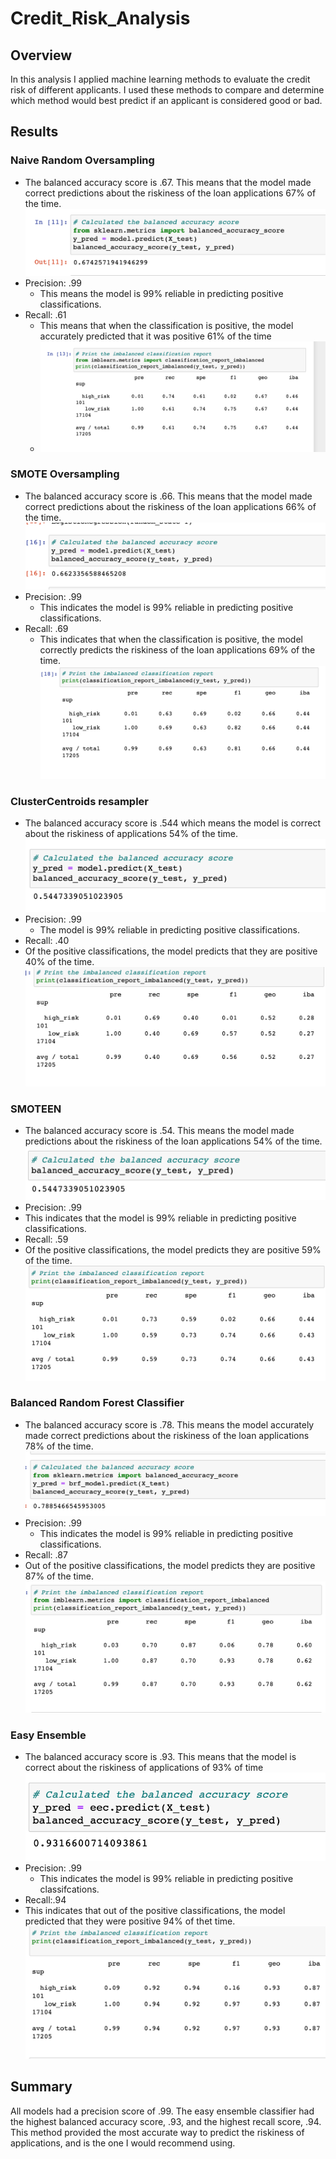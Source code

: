 # Credit_Risk_Analysis
## Overview
In this analysis I applied  machine learning methods to evaluate the credit risk of different applicants. I used these methods to compare and determine which method would best predict if an applicant is considered good or bad. 
## Results
### Naive Random Oversampling 
* The balanced accuracy score is .67. This means that the model made correct predictions about the riskiness of the loan applications 67% of the time. 
![naive_balanced_score](naive_balanced_score.png)
* Precision: .99
  * This means the model is 99%  reliable in predicting positive classifications. 
* Recall: .61
  * This means that when the classification is positive, the model accurately predicted that it was positive 61% of the time
  * ![naive_random](naive_random.png)
### SMOTE Oversampling
* The balanced accuracy score is .66. This means that the model made correct predictions about the riskiness of the loan applications 66% of the time. 
![SMOTE_balanced](SMOTE_balanced.png)
* Precision: .99
  * This indicates the model is 99% reliable in predicting positive classifications. 
* Recall: .69
  * This indicates that when the classification is positive, the model correctly predicts the riskiness of the loan applications 69% of the time. 
![SMOTE_imbalanced_classification](SMOTE_imbalanced_classification.png)
### ClusterCentroids resampler
* The balanced accuracy score is .544 which means the model is correct about the riskiness of applications 54% of the time.
![cluster_balanced](cluster_balanced.png)
* Precision: .99
  * The model is 99% reliable in predicting positive classifications. 
 * Recall: .40
  * Of the positive classifications, the model predicts that they are positive 40% of the time. 
 ![cluster_imbalanced](cluster_imbalanced.png)
 ### SMOTEEN 
 * The balanced accuracy score is .54. This means the model made predictions about the riskiness of the loan applications 54% of the time. 
 ![smoteen_balanced](smoteen_balanced.png)
 * Precision: .99
  * This indicates that the model is 99% reliable in predicting positive classifications. 
 * Recall: .59
  * Of the positive classifications, the model predicts they are positive 59% of the time. 
 ![smoteen_imbalanced](smoteen_imbalanced.png)
 ### Balanced Random Forest Classifier
* The balanced accuracy score is .78. This means the model accurately made correct predictions about the riskiness of the loan applications 78% of the time. 
![forest_balanced](forest_balanced.png)
* Precision: .99
  * This indicates the model is 99% reliable in predicting positive classifications. 
 * Recall: .87
  * Out of the positive classifications, the model predicts they are positive 87% of the time. 
 ![forest_imbalanced](forest_imbalanced.png)
 ### Easy Ensemble 
 * The balanced accuracy score is .93. This means that the model is correct about the riskiness of applications of 93% of time 
![easy_balanced](easy_balanced.png)
* Precision: .99
  * This indicates the model is 99% reliable in predicting positive classifcations. 
 * Recall:.94
  * This indicates that out of the positive classifications, the model predicted that they were positive 94% of thet time. 
![easy_imbalanced](easy_imbalanced.png)
## Summary
All models had a precision score of .99. The easy ensemble classifier had the highest balanced accuracy score, .93, and the highest recall score, .94. This method provided the most accurate way to predict the riskiness of applications, and is the one I would recommend using. 
